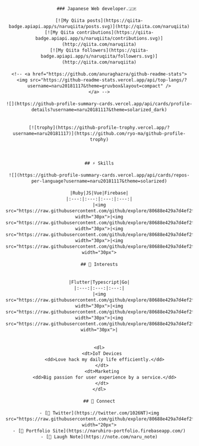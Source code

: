 <div align="center">
  <samp>

    ### Japanese Web developer.🇯🇵  

    [![My Qiita posts](https://qiita-badge.apiapi.app/s/naruqiita/posts.svg)](http://qiita.com/naruqiita)
    [![My Qiita contributions](https://qiita-badge.apiapi.app/s/naruqiita/contributions.svg)](http://qiita.com/naruqiita)
    [![My Qiita followers](https://qiita-badge.apiapi.app/s/naruqiita/followers.svg)](http://qiita.com/naruqiita)

    <!-- <a href="https://github.com/anuraghazra/github-readme-stats">
      <img src="https://github-readme-stats.vercel.app/api/top-langs/?username=naru20181117&theme=gruvbox&layout=compact" />
    </a> -->

    ![](https://github-profile-summary-cards.vercel.app/api/cards/profile-details?username=naru20181117&theme=solarized_dark)


    [![trophy](https://github-profile-trophy.vercel.app/?username=naru20181117)](https://github.com/ryo-ma/github-profile-trophy)



    ## ⚡ Skills

    ![](https://github-profile-summary-cards.vercel.app/api/cards/repos-per-language?username=naru20181117&theme=solarized)

    |Ruby|JS|Vue|Firebase|
    |:---:|:---:|:---:|:---:|
    |<img src="https://raw.githubusercontent.com/github/explore/80688e429a7d4ef2fca1e82350fe8e3517d3494d/topics/ruby/ruby.png" width="30px">|<img src="https://raw.githubusercontent.com/github/explore/80688e429a7d4ef2fca1e82350fe8e3517d3494d/topics/javascript/javascript.png" width="30px">|<img src="https://raw.githubusercontent.com/github/explore/80688e429a7d4ef2fca1e82350fe8e3517d3494d/topics/vue/vue.png" width="30px">|<img src="https://raw.githubusercontent.com/github/explore/80688e429a7d4ef2fca1e82350fe8e3517d3494d/topics/firebase/firebase.png" width="30px">

    ## 🤔 Interests


    |Flutter|Typescript|Go|
    |:---:|:---:|:---:|
    |<img src="https://raw.githubusercontent.com/github/explore/80688e429a7d4ef2fca1e82350fe8e3517d3494d/topics/flutter/flutter.png" width="30px">|<img src="https://raw.githubusercontent.com/github/explore/80688e429a7d4ef2fca1e82350fe8e3517d3494d/topics/typescript/typescript.png" width="30px">|<img src="https://raw.githubusercontent.com/github/explore/80688e429a7d4ef2fca1e82350fe8e3517d3494d/topics/go/go.png" width="30px">|


    <dl>
      <dt>IoT Devices
        <dd>Love hack my daily life efficiently.</dd>
      </dt>
      <dt>Marketing
        <dd>Big passion for user experience by a service.</dd>
      </dt>
    </dl>

    ## 💬 Connect

    - [🌱 Twitter](https://twitter.com/1026NT)<img src="https://raw.githubusercontent.com/github/explore/80688e429a7d4ef2fca1e82350fe8e3517d3494d/topics/twitter/twitter.png" width="20px">
    - [💬 Portfolio Site](https://naruhiro-portfolio.firebaseapp.com/)
    - [📝 Laugh Note](https://note.com/naru_note)
  </samp>
</div>
